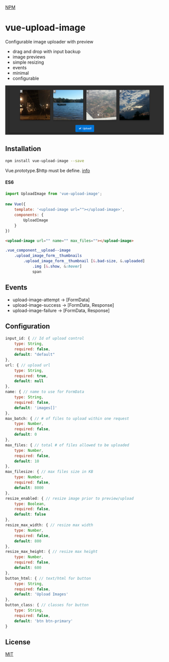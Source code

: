 [NPM](https://www.npmjs.com/package/vue-upload-image)

# vue-upload-image
Configurable image uploader with preview

 + drag and drop with input backup
 + image previews
 + simple resizing
 + events
 + minimal
 + configurable

![example](example/images/example.png)

## Installation

```bash
npm install vue-upload-image --save
```

Vue.prototype.$http must be define. 
[info](https://medium.com/the-vue-point/retiring-vue-resource-871a82880af4#.z4rqh1qtp)


#### ES6
```js
import UploadImage from 'vue-upload-image';

new Vue({
    template: '<upload-image url=""></upload-image>',
    components: {
        UploadImage
    }
})
```

```html
<upload-image url="" name="" max_files=""></upload-image>
```

```css
.vue_component__upload--image
    .upload_image_form__thumbnails
        .upload_image_form__thumbnail [&.bad-size, &.uploaded]
            .img [&.show, &:hover]
            span
```
## Events
* upload-image-attempt -> [FormData]
* upload-image-success -> [FormData, Response]
* upload-image-failure -> [FormData, Response] 

## Configuration
```js
input_id: { // Id of upload control
    type: String,
    required: false,
    default: "default"
},
url: { // upload url
    type: String,
    required: true,
    default: null
},
name: { // name to use for FormData
    type: String,
    required: false,
    default: 'images[]'
},
max_batch: { // # of files to upload within one request
    type: Number,
    required: false,
    default: 0
},
max_files: { // total # of files allowed to be uploaded
    type: Number,
    required: false,
    default: 10
},
max_filesize: { // max files size in KB
    type: Number,
    required: false,
    default: 8000
},
resize_enabled: { // resize image prior to preview/upload
    type: Boolean,
    required: false,
    default: false
},
resize_max_width: { // resize max width
    type: Number,
    required: false,
    default: 800
},
resize_max_height: { // resize max height
    type: Number,
    required: false,
    default: 600
},
button_html: { // text/html for button
    type: String,
    required: false,
    default: 'Upload Images'
},
button_class: { // classes for button
    type: String,
    required: false,
    default: 'btn btn-primary'
}
```

## License
[MIT](http://vjpr.mit-license.org)
